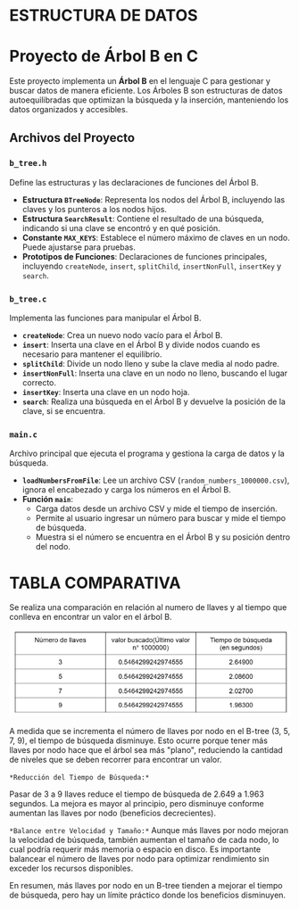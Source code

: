 # ESTRUCTURA DE DATOS
# Proyecto de Árbol B en C

Este proyecto implementa un **Árbol B** en el lenguaje C para gestionar y buscar datos de manera eficiente. Los Árboles B son estructuras de datos autoequilibradas que optimizan la búsqueda y la inserción, manteniendo los datos organizados y accesibles.

## Archivos del Proyecto

### `b_tree.h`
Define las estructuras y las declaraciones de funciones del Árbol B.

- **Estructura `BTreeNode`**: Representa los nodos del Árbol B, incluyendo las claves y los punteros a los nodos hijos.
- **Estructura `SearchResult`**: Contiene el resultado de una búsqueda, indicando si una clave se encontró y en qué posición.
- **Constante `MAX_KEYS`**: Establece el número máximo de claves en un nodo. Puede ajustarse para pruebas.
- **Prototipos de Funciones**: Declaraciones de funciones principales, incluyendo `createNode`, `insert`, `splitChild`, `insertNonFull`, `insertKey` y `search`.

### `b_tree.c`
Implementa las funciones para manipular el Árbol B.

- **`createNode`**: Crea un nuevo nodo vacío para el Árbol B.
- **`insert`**: Inserta una clave en el Árbol B y divide nodos cuando es necesario para mantener el equilibrio.
- **`splitChild`**: Divide un nodo lleno y sube la clave media al nodo padre.
- **`insertNonFull`**: Inserta una clave en un nodo no lleno, buscando el lugar correcto.
- **`insertKey`**: Inserta una clave en un nodo hoja.
- **`search`**: Realiza una búsqueda en el Árbol B y devuelve la posición de la clave, si se encuentra.

### `main.c`
Archivo principal que ejecuta el programa y gestiona la carga de datos y la búsqueda.

- **`loadNumbersFromFile`**: Lee un archivo CSV (`random_numbers_1000000.csv`), ignora el encabezado y carga los números en el Árbol B.
- **Función `main`**:
  - Carga datos desde un archivo CSV y mide el tiempo de inserción.
  - Permite al usuario ingresar un número para buscar y mide el tiempo de búsqueda.
  - Muestra si el número se encuentra en el Árbol B y su posición dentro del nodo.

# TABLA COMPARATIVA 
Se realiza una comparación en relación al numero de llaves y al tiempo que conlleva en encontrar un valor en el árbol B.

![Tabla comparativa](https://github.com/esth-12343/ESTRUCTURA-DE-DATOS/blob/main/images/TABLA-COMPARATIVA.png)

A medida que se incrementa el número de llaves por nodo en el B-tree (3, 5, 7, 9), el tiempo de búsqueda disminuye. Esto ocurre porque tener más llaves por nodo hace que el árbol sea más "plano", reduciendo la cantidad de niveles que se deben recorrer para encontrar un valor.

`*Reducción del Tiempo de Búsqueda:*`

Pasar de 3 a 9 llaves reduce el tiempo de búsqueda de 2.649 a 1.963 segundos.
La mejora es mayor al principio, pero disminuye conforme aumentan las llaves por nodo (beneficios decrecientes).

`*Balance entre Velocidad y Tamaño:*`
Aunque más llaves por nodo mejoran la velocidad de búsqueda, también aumentan el tamaño de cada nodo, lo cual podría requerir más memoria o espacio en disco. Es importante balancear el número de llaves por nodo para optimizar rendimiento sin exceder los recursos disponibles.

En resumen, más llaves por nodo en un B-tree tienden a mejorar el tiempo de búsqueda, pero hay un límite práctico donde los beneficios disminuyen.